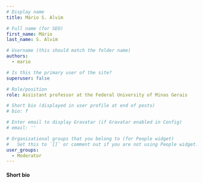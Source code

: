 ```yaml
---
# Display name
title: Mário S. Alvim

# Full name (for SEO)
first_name: Mário
last_name: S. Alvim

# Username (this should match the folder name)
authors:
  - mario

# Is this the primary user of the site?
superuser: false

# Role/position
role: Assistant professor at the Federal University of Minas Gerais

# Short bio (displayed in user profile at end of posts)
# bio: f

# Enter email to display Gravatar (if Gravatar enabled in Config)
# email: ''

# Organizational groups that you belong to (for People widget)
#   Set this to `[]` or comment out if you are not using People widget.
user_groups:
  - Moderator
---
```


#### Short bio

